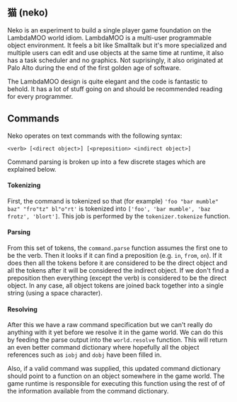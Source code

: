 ## 猫 (neko)
Neko is an experiment to build a single player game foundation on the LambdaMOO world idiom. LambdaMOO is a multi-user programmable object environment. It feels a bit like Smalltalk but it's more specialized and multiple users can edit and use objects at the same time at runtime, it also has a task scheduler and no graphics. Not suprisingly, it also originated at Palo Alto during the end of the first golden age of software.

The LambdaMOO design is quite elegant and the code is fantastic to behold. It has a lot of stuff going on and should be recommended reading for every programmer.

## Commands
Neko operates on text commands with the following syntax:

    <verb> [<direct object>] [<preposition> <indirect object>]

Command parsing is broken up into a few discrete stages which are explained below.

#### Tokenizing
First, the command is tokenized so that (for example) `'foo "bar mumble" baz" "fro"tz" bl"o"rt'` is tokenized into `['foo', 'bar mumble', 'baz frotz', 'blort']`. This job is performed by the `tokenizer.tokenize` function. 

#### Parsing
From this set of tokens, the `command.parse` function assumes the first one to be the verb. Then it looks if it can find a preposition (e.g. `in`, `from`, `on`). If it does then all the tokens before it are considered to be the direct object and all the tokens after it will be considered the indirect object. If we don't find a preposition then everything (except the verb) is considered to be the direct object. In any case, all object tokens are joined back together into a single string (using a space character).

#### Resolving
After this we have a raw command specification but we can't really do anything with it yet before we resolve it in the game world. We can do this by feeding the parse output into the `world.resolve` function. This will return an even better command dictionary where hopefully all the object references such as `iobj` and `dobj` have been filled in.

Also, if a valid command was supplied, this updated command dictionary should point to a function on an object somewhere in the game world. The game runtime is responsible for executing this function using the rest of of the information available from the command dictionary.
